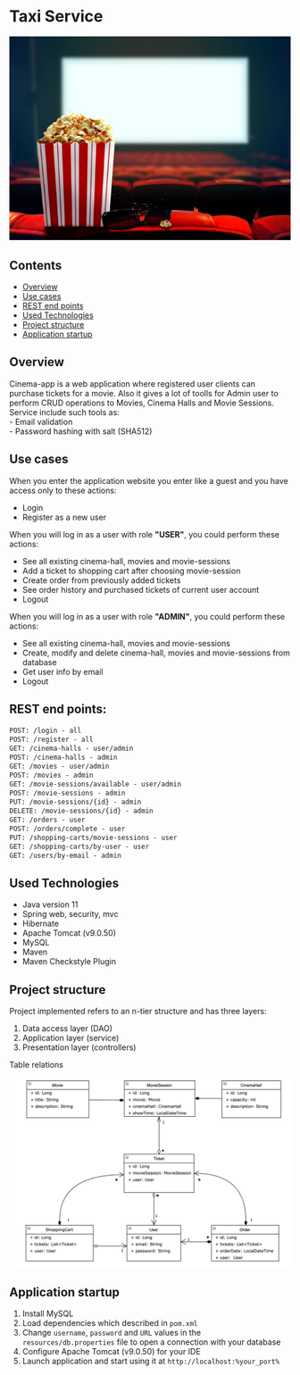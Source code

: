 # Taxi Service
![taxi](images/introducing.jpg)

## Contents
+ [Overview](#Overview) 
+ [Use cases](#Use-cases)
+ [REST end points](#Rest-end-points)
+ [Used Technologies](#Used-Technologies) 
+ [Project structure](#Project-structure)
+ [Application startup](#Application-startup)

<a name="Overview"></a>
## Overview
Cinema-app is a web application where registered user clients can purchase tickets for a movie. Also it gives a lot of toolls for Admin user to perform CRUD operations to Movies, Cinema Halls and Movie Sessions.
<br/>Service include such tools as:
<br/> - Email validation
<br/> - Password hashing with salt (SHA512) 
<a name="Use-cases"></a>
## Use cases
When you enter the application website you enter like a guest and you have access only to these actions:
* Login
* Register as a new user

When you will log in as a user with role <b>"USER"</b>, you could perform these actions:
* See all existing cinema-hall, movies and movie-sessions
* Add a ticket to shopping cart after choosing movie-session
* Create order from previously added tickets
* See order history and purchased tickets of current user account
* Logout 

When you will log in as a user with role <b>"ADMIN"</b>, you could perform these actions:
* See all existing cinema-hall, movies and movie-sessions
* Create, modify and delete cinema-hall, movies and movie-sessions from database
* Get user info by email
* Logout 

<a name="Rest-end-points"></a>
## REST end points: 
```
POST: /login - all
POST: /register - all
GET: /cinema-halls - user/admin
POST: /cinema-halls - admin
GET: /movies - user/admin
POST: /movies - admin
GET: /movie-sessions/available - user/admin
POST: /movie-sessions - admin
PUT: /movie-sessions/{id} - admin
DELETE: /movie-sessions/{id} - admin
GET: /orders - user
POST: /orders/complete - user
PUT: /shopping-carts/movie-sessions - user
GET: /shopping-carts/by-user - user
GET: /users/by-email - admin
```

<a name="Used-Technologies"></a>
## Used Technologies
* Java version 11
* Spring web, security, mvc
* Hibernate
* Apache Tomcat (v9.0.50)
* MySQL
* Maven
* Maven Checkstyle Plugin

<a name="Project-structure"></a>
## Project structure
Project implemented refers to an n-tier structure and has three layers:

1. Data access layer (DAO)
1. Application layer (service)
1. Presentation layer (controllers)

Table relations 

![Table relations](images/entitySchema.png)

<a name="Application-startup"></a>
## Application startup

1. Install MySQL
1. Load dependencies which described in `pom.xml`
1. Change `username`, `password` and `URL` values in the `resources/db.properties` file to open a connection with your database
1. Configure Apache Tomcat (v9.0.50) for your IDE
1. Launch application and start using it at `http://localhost:%your_port%`